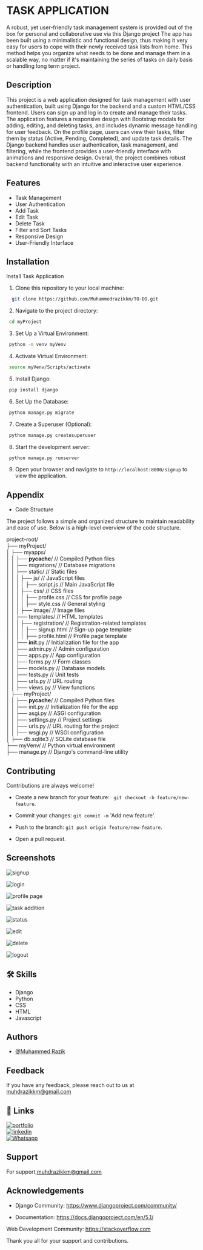 
# TASK APPLICATION

A robust, yet user-friendly task management system is provided out of the box for personal and collaborative use via this Django project The app has been built using a minimalistic and functional design, thus making it very easy for users to cope with their newly received task lists from home. This method helps you organize what needs to be done and manage them in a scalable way, no matter if it's maintaining the series of tasks on daily basis or handling long term project.

## Description
This project is a web application designed for task management with user authentication, built using Django for the backend and a custom HTML/CSS frontend. Users can sign up and log in to create and manage their tasks. The application features a responsive design with Bootstrap modals for adding, editing, and deleting tasks, and includes dynamic message handling for user feedback. On the profile page, users can view their tasks, filter them by status (Active, Pending, Completed), and update task details. The Django backend handles user authentication, task management, and filtering, while the frontend provides a user-friendly interface with animations and responsive design. Overall, the project combines robust backend functionality with an intuitive and interactive user experience.

## Features
- Task Management
- User Authentication
- Add Task
- Edit Task
- Delete Task
- Filter and Sort Tasks
- Responsive Design
- User-Friendly Interface


## Installation

 Install Task Application

1. Clone this repository to your local machine:

```bash
  git clone https://github.com/Muhammedrazikkm/TO-DO.git

```
2. Navigate to the project directory:
 ```bash
  cd myProject
```
3. Set Up a Virtual Environment:
 ```bash
  python -m venv myVenv
```
4. Activate Virtual Environment:
 ```bash
  source myVenv/Scripts/activate
```
5. Install Django:
 ```bash
  pip install django
```
6. Set Up the Database:
 ```bash
  python manage.py migrate
```
7. Create a Superuser (Optional):
 ```bash
  python manage.py createsuperuser
```
8. Start the development server:
 ```bash
  python manage.py runserver
```
9. Open your browser and navigate to `http://localhost:8000/signup` to view the application.

## Appendix

- Code Structure

The project follows a simple and organized structure to maintain readability and ease of use. Below is a high-level overview of the code structure.

project-root/  
├── myProject/  
│   ├── myapps/  
│   │   ├── __pycache__/               // Compiled Python files   
│   │   ├── migrations/                // Database migrations  
│   │   ├── static/                    // Static files  
│   │   │   ├── js/                    // JavaScript files  
│   │   │   │   ├── script.js          // Main JavaScript file  
│   │   │   ├── css/                   // CSS files  
│   │   │   │   ├── profile.css        // CSS for profile page  
│   │   │   │   ├── style.css          // General styling    
│   │   │   ├── image/                 // Image files  
│   │   ├── templates/                 // HTML templates  
│   │   │   ├── registration/          // Registration-related templates  
│   │   │   │   ├── signup.html        // Sign-up page template  
│   │   │   │   ├── profile.html       // Profile page template  
│   │   ├── __init__.py                // Initialization file for the app  
│   │   ├── admin.py                   // Admin configuration  
│   │   ├── apps.py                    // App configuration  
│   │   ├── forms.py                   // Form classes  
│   │   ├── models.py                  // Database models  
│   │   ├── tests.py                   // Unit tests  
│   │   ├── urls.py                    // URL routing  
│   │   ├── views.py                   // View functions  
│   ├── myProject/         
│   │   ├── __pycache__/               // Compiled Python files     
│   │   ├── init.py                    // Initialization file for the app  
│   │   ├── asgi.py                    // ASGI configuration   
│   │   ├── settings.py                // Project settings  
│   │   ├── urls.py                    // URL routing for the project    
│   │   ├── wsgi.py                    // WSGI configuration  
│   ├── db.sqlite3                     // SQLite database file  
├── myVenv/                            // Python virtual environment  
├── manage.py                          // Django's command-line utility  

## Contributing

Contributions are always welcome!

- Create a new branch for your feature: ` git checkout -b feature/new-feature`.

- Commit your changes:                                    `git commit -m`  'Add new feature'.

- Push to the branch: `git push origin feature/new-feature`.

- Open a pull request.


## Screenshots
![signup](https://github.com/user-attachments/assets/81dce16a-ff56-4725-893e-6c3ff3002461)

![login](https://github.com/user-attachments/assets/2d341031-1979-4dae-8a5a-e4b976817b91)

![profile page](https://github.com/user-attachments/assets/ca554279-f64f-4966-ab74-be92814230a7)

![task addition](https://github.com/user-attachments/assets/eaaf17e2-5733-484c-9154-6282194ba07e)

![status](https://github.com/user-attachments/assets/fd7fc31f-bbe8-456f-b3d7-59d92e8e7ca0)

![edit](https://github.com/user-attachments/assets/c9b2130b-fbca-4f21-b2da-0f1ba5a1047b)

![delete](https://github.com/user-attachments/assets/73ecd1e2-2bff-4927-b1a7-ca8b490cc7ac)

![logout](https://github.com/user-attachments/assets/d3e33314-9fb8-41d3-8744-4afa728b5046)



## 🛠 Skills

- Django
- Python
- CSS
- HTML
- Javascript

## Authors

- [@Muhammed Razik](https://www.github.com/Muhammedrazikkm)


## Feedback

If you have any feedback, please reach out to us at muhdrazikkm@gmail.com


## 🔗 Links
[![portfolio](https://img.shields.io/badge/my_portfolio-000?style=for-the-badge&logo=ko-fi&logoColor=white)](https://muhammedrazikportfolio.netlify.app/)  
[![linkedin](https://img.shields.io/badge/linkedin-0A66C2?style=for-the-badge&logo=linkedin&logoColor=white)](www.linkedin.com/in/muhammed-razik-b5b266245)  
[![Whatsapp](https://img.shields.io/badge/Whatsapp-1DA1F2?style=for-the-badge&logo=whatsapp&logoColor=white)](https://wa.link/dgng9j)


## Support

For support,muhdrazikkm@gmail.com 


## Acknowledgements

 

- Django Community: https://www.djangoproject.com/community/

- Documentation: https://docs.djangoproject.com/en/5.1/





Web Development Community: https://stackoverflow.com

Thank you all for your support and contributions.





